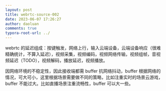 ```yaml
---
layout: post
title: webrtc-source-002
date: 2023-06-07 17:26:27
author: daoluan
comments: true
typora-root-url: ../
---
```


webrtc 的延迟组成：按键触发，网络上行，输入云端设备，云端设备响应（很难精确统计，不算入延迟），视频采集，视频编码，视频网络传输，视频组帧，音视频延迟（TODO），视频解码，播放延迟，视频播放。

因网络环境的不稳定性，因此接收端都需 buffer 抗网络抖动，buffer 根据网络的情况，可大可小，这里根据场景需要做不同的策略，比如注重实时的场景云游戏，buffer 不能过大。比如直播场景注重流畅性，buffer 可以大一些。

